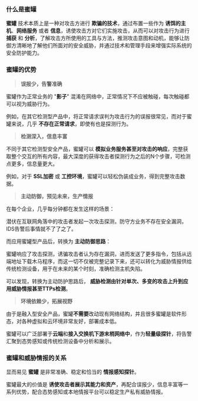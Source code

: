 
### 什么是蜜罐

  **蜜罐** 技术本质上是一种对攻击方进行 **欺骗的技术**，通过布置一些作为 **诱饵的主机**、**网络服务** 或者 **信息**，诱使攻击方对它们实施攻击，从而可以对攻击行为进行 **捕获** 和 **分析**，了解攻击方所使用的工具与方法，推测攻击意图和动机，能够让防御方清晰地了解他们所面对的安全威胁，并通过技术和管理手段来增强实际系统的安全防护能力。


### 蜜罐的优势

  > **误报少，告警准确**
   
  蜜罐作为正常业务的 "**影子**" 混淆在网络中，正常情况下不应被触碰，每次触碰都可以视为威胁行为。
  
  例如，在其它检测型产品中，将正常请求误判为攻击行为的误报很常见，而对于蜜罐来说，几乎 **不存在正常请求**，即使有也是探测行为。

  > **检测深入，信息丰富**
  
  不同于其它检测型安全产品，蜜罐可以 **模拟业务服务甚至对攻击的响应**，完整获取整个交互的所有内容，最大深度的获得攻击者探测行为之后的N个步骤，可检测点更多，信息量更大。
  
  例如，对于 **SSL加密** 或 **工控环境**，蜜罐可以轻松伪装成业务，得到完整攻击数据。
  
  
  > **主动防御，预见未来，生产情报**
  
  在每个企业，几乎每分钟都在发生这样的场景：
  
  潜伏在互联网角落中的攻击者发起一次攻击探测，防守方业务不存在安全漏洞，IDS告警后事情就不了了之了。
  
  而应用蜜罐型产品后，转换为 **主动防御思路**：
  
  蜜罐响应了攻击探测，诱骗攻击者认为存在漏洞，进而发送了更多指令，包括从远端地址下载木马程序，而这一切不仅被完整记录下来，还可以转化为威胁情报供给传统检测设备，用于在未来的某个时刻，准确检测主机失陷。
  
  可以发现，转换为主动防护思路后， **威胁检测由针对单次、多变的攻击上升到应用威胁情报甚至TTPs检测**。
  
  
  > **环境依赖少，拓展视野**
  
  由于是融入型安全产品，蜜罐**不需要**改动现有网络结构，并且很多蜜罐是软件形态，对各种虚拟和云环境非常友好，部署成本低。
  
  蜜罐可以广泛部署于**云端**和**接入交换机下游末梢网络中**，作为**轻量级探针**，将告警汇聚到态势感知或传统检测设备中分析和展示。


### 蜜罐和威胁情报的关系
  显而易见 **蜜罐** 是非常准确、稳定和恰当的 **情报感知探针**。
  
  蜜罐最大的价值是 **诱使攻击者展示其能力和资产**，再配合误报少，信息丰富等一系列优势，配合态势感知或本地情报平台可以稳定生产私有威胁情报。



